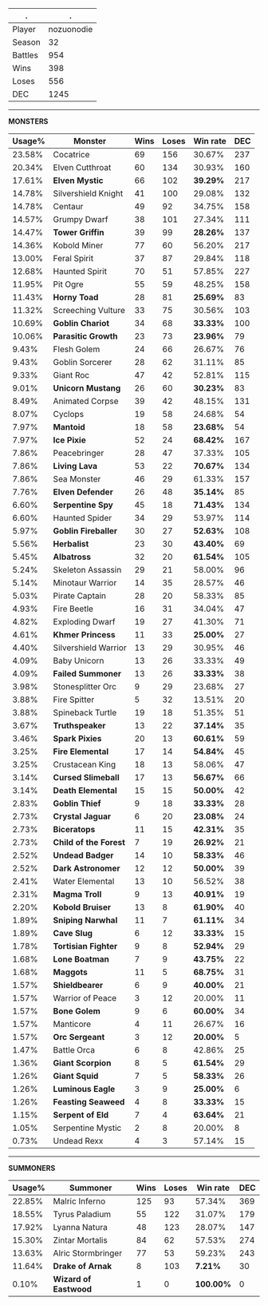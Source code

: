 .|.
|-|-
Player|nozuonodie
Season|32
Battles|954
Wins|398
Loses|556
DEC|1245

---
**MONSTERS**

Usage%|Monster|Wins|Loses|Win rate|DEC|
-|-|-|-|-|-|
23.58%|Cocatrice|69|156|30.67%|237|
20.34%|Elven Cutthroat|60|134|30.93%|160|
17.61%|**Elven Mystic**|66|102|**39.29%**|217|
14.78%|Silvershield Knight|41|100|29.08%|132|
14.78%|Centaur|49|92|34.75%|158|
14.57%|Grumpy Dwarf|38|101|27.34%|111|
14.47%|**Tower Griffin**|39|99|**28.26%**|137|
14.36%|Kobold Miner|77|60|56.20%|217|
13.00%|Feral Spirit|37|87|29.84%|118|
12.68%|Haunted Spirit|70|51|57.85%|227|
11.95%|Pit Ogre|55|59|48.25%|158|
11.43%|**Horny Toad**|28|81|**25.69%**|83|
11.32%|Screeching Vulture|33|75|30.56%|103|
10.69%|**Goblin Chariot**|34|68|**33.33%**|100|
10.06%|**Parasitic Growth**|23|73|**23.96%**|79|
9.43%|Flesh Golem|24|66|26.67%|76|
9.43%|Goblin Sorcerer|28|62|31.11%|85|
9.33%|Giant Roc|47|42|52.81%|115|
9.01%|**Unicorn Mustang**|26|60|**30.23%**|83|
8.49%|Animated Corpse|39|42|48.15%|131|
8.07%|Cyclops|19|58|24.68%|54|
7.97%|**Mantoid**|18|58|**23.68%**|54|
7.97%|**Ice Pixie**|52|24|**68.42%**|167|
7.86%|Peacebringer|28|47|37.33%|105|
7.86%|**Living Lava**|53|22|**70.67%**|134|
7.86%|Sea Monster|46|29|61.33%|157|
7.76%|**Elven Defender**|26|48|**35.14%**|85|
6.60%|**Serpentine Spy**|45|18|**71.43%**|134|
6.60%|Haunted Spider|34|29|53.97%|114|
5.97%|**Goblin Fireballer**|30|27|**52.63%**|108|
5.56%|**Herbalist**|23|30|**43.40%**|69|
5.45%|**Albatross**|32|20|**61.54%**|105|
5.24%|Skeleton Assassin|29|21|58.00%|96|
5.14%|Minotaur Warrior|14|35|28.57%|46|
5.03%|Pirate Captain|28|20|58.33%|85|
4.93%|Fire Beetle|16|31|34.04%|47|
4.82%|Exploding Dwarf|19|27|41.30%|71|
4.61%|**Khmer Princess**|11|33|**25.00%**|27|
4.40%|Silvershield Warrior|13|29|30.95%|46|
4.09%|Baby Unicorn|13|26|33.33%|49|
4.09%|**Failed Summoner**|13|26|**33.33%**|38|
3.98%|Stonesplitter Orc|9|29|23.68%|27|
3.88%|Fire Spitter|5|32|13.51%|20|
3.88%|Spineback Turtle|19|18|51.35%|51|
3.67%|**Truthspeaker**|13|22|**37.14%**|35|
3.46%|**Spark Pixies**|20|13|**60.61%**|59|
3.25%|**Fire Elemental**|17|14|**54.84%**|45|
3.25%|Crustacean King|18|13|58.06%|47|
3.14%|**Cursed Slimeball**|17|13|**56.67%**|66|
3.14%|**Death Elemental**|15|15|**50.00%**|42|
2.83%|**Goblin Thief**|9|18|**33.33%**|28|
2.73%|**Crystal Jaguar**|6|20|**23.08%**|24|
2.73%|**Biceratops**|11|15|**42.31%**|35|
2.73%|**Child of the Forest**|7|19|**26.92%**|21|
2.52%|**Undead Badger**|14|10|**58.33%**|46|
2.52%|**Dark Astronomer**|12|12|**50.00%**|39|
2.41%|Water Elemental|13|10|56.52%|38|
2.31%|**Magma Troll**|9|13|**40.91%**|19|
2.20%|**Kobold Bruiser**|13|8|**61.90%**|40|
1.89%|**Sniping Narwhal**|11|7|**61.11%**|34|
1.89%|**Cave Slug**|6|12|**33.33%**|15|
1.78%|**Tortisian Fighter**|9|8|**52.94%**|29|
1.68%|**Lone Boatman**|7|9|**43.75%**|22|
1.68%|**Maggots**|11|5|**68.75%**|31|
1.57%|**Shieldbearer**|6|9|**40.00%**|21|
1.57%|Warrior of Peace|3|12|20.00%|11|
1.57%|**Bone Golem**|9|6|**60.00%**|34|
1.57%|Manticore|4|11|26.67%|16|
1.57%|**Orc Sergeant**|3|12|**20.00%**|5|
1.47%|Battle Orca|6|8|42.86%|25|
1.36%|**Giant Scorpion**|8|5|**61.54%**|29|
1.26%|**Giant Squid**|7|5|**58.33%**|26|
1.26%|**Luminous Eagle**|3|9|**25.00%**|6|
1.26%|**Feasting Seaweed**|4|8|**33.33%**|15|
1.15%|**Serpent of Eld**|7|4|**63.64%**|21|
1.05%|Serpentine Mystic|2|8|20.00%|8|
0.73%|Undead Rexx|4|3|57.14%|15|

---
**SUMMONERS**

Usage%|Summoner|Wins|Loses|Win rate|DEC|
-|-|-|-|-|-|
22.85%|Malric Inferno|125|93|57.34%|369|
18.55%|Tyrus Paladium|55|122|31.07%|179|
17.92%|Lyanna Natura|48|123|28.07%|147|
15.30%|Zintar Mortalis|84|62|57.53%|274|
13.63%|Alric Stormbringer|77|53|59.23%|243|
11.64%|**Drake of Arnak**|8|103|**7.21%**|30|
0.10%|**Wizard of Eastwood**|1|0|**100.00%**|0|
